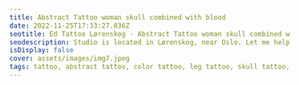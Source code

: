 ```yaml
--- 
title: Abstract Tattoo woman skull combined with blood 
date: 2022-11-25T17:33:27.036Z 
seotitle: Ed Tattoo Lørenskog - Abstract Tattoo woman skull combined w 
seodescription: Studio is located in Lørenskog, near Oslo. Let me help you with Abstract Tattoo woman skull combined with blood tattoo design. For more information, contact ... 
isDisplay: false 
cover: assets/images/img7.jpeg 
tags: tattoo, abstract tattoo, color tattoo, leg tattoo, skull tattoo, realism tattoo, woman face tattoo 
--- 
```

 
